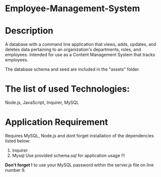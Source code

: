 # Employee-Management-System

# Description
A database with a command line application that views, adds, updates, and deletes data pertaining to an organization's departments, roles, and employees. Intended for use as a Content Management System that tracks employees.

The database schema and seed are included in the "assets" folder.

# The list of used Technologies:
Node.js, JavaScript, Inquirer, MySQL

# Application Requirement 
Requires MySQL, Node.js and dont forget installation of the dependencies listed below:

1. Inquirer
2. Mysql
Use provided schema.sql for application usage !!!

**Don't forget !** to use your MySQL password within the server.js file on line number 9.
